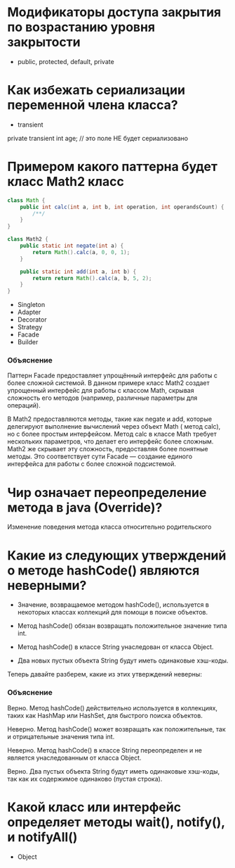 # Модификаторы доступа закрытия по возрастанию уровня закрытости

- public, protected, default, private

# Как избежать сериализации переменной члена класса?

- transient

private transient int age; // это поле НЕ будет сериализовано

# Примером какого паттерна будет класс Math2 класс

```java
class Math {
    public int calc(int a, int b, int operation, int operandsCount) {
        /**/
    }
}

class Math2 {
    public static int negate(int a) {
        return Math().calc(a, 0, 0, 1);
    }

    public static int add(int a, int b) {
        return return Math().calc(a, b, 5, 2);
    }
}
```

- Singleton
- Adapter
- Decorator
- Strategy
- Facade
- Builder

### Объяснение

Паттерн Facade предоставляет упрощённый интерфейс для работы с более сложной системой. В данном примере класс Math2
создает упрощенный интерфейс для работы с классом Math, скрывая сложность его методов (например, различные параметры для
операций).

В Math2 предоставляются методы, такие как negate и add, которые делегируют выполнение вычислений через объект Math (
метод calc), но с более простым интерфейсом.
Метод calc в классе Math требует нескольких параметров, что делает его интерфейс более сложным. Math2 же скрывает эту
сложность, предоставляя более понятные методы.
Это соответствует сути Facade — создание единого интерфейса для работы с более сложной подсистемой.

# Чир означает переопределение метода в java (Override)?

Изменение поведения метода класса относительно родительского

# Какие из следующих утверждений о методе hashCode() являются неверными?

- Значение, возвращаемое методом hashCode(), используется в некоторых классах коллекций для помощи в поиске объектов.

- Метод hashCode() обязан возвращать положительное значение типа int.

- Метод hashCode() в классе String унаследован от класса Object.

- Два новых пустых объекта String будут иметь одинаковые хэш-коды.

Теперь давайте разберем, какие из этих утверждений неверны:

### Объяснение

Верно. Метод hashCode() действительно используется в коллекциях, таких как HashMap или HashSet, для быстрого поиска
объектов.

Неверно. Метод hashCode() может возвращать как положительные, так и отрицательные значения типа int.

Неверно. Метод hashCode() в классе String переопределен и не является унаследованным от класса Object.

Верно. Два пустых объекта String будут иметь одинаковые хэш-коды, так как их содержимое одинаково (пустая строка).

# Какой класс или интерфейс определяет методы wait(), notify(), и notifyAll()

- Object